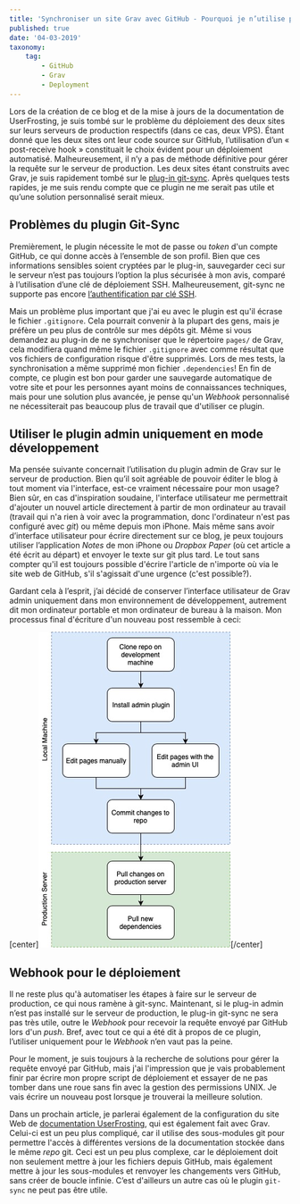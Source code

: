 ```yaml
---
title: 'Synchroniser un site Grav avec GitHub - Pourquoi je n’utilise pas le plugin git-sync'
published: true
date: '04-03-2019'
taxonomy:
    tag:
        - GitHub
        - Grav
        - Deployment
---
```


Lors de la création de ce blog et de la mise à jours de la documentation de UserFrosting, je suis tombé sur le problème du déploiement des deux sites sur leurs serveurs de production respectifs (dans ce cas, deux VPS). Étant donné que les deux sites ont leur code source sur GitHub, l’utilisation d’un « post-receive hook » constituait le choix évident pour un déploiement automatisé. Malheureusement, il n’y a pas de méthode définitive pour gérer la requête sur le serveur de production. Les deux sites étant construits avec Grav, je suis rapidement tombé sur le [plug-in git-sync](https://github.com/trilbymedia/grav-plugin-git-sync). Après quelques tests rapides, je me suis rendu compte que ce plugin ne me serait pas utile et qu’une solution personnalisé serait mieux.

## Problèmes du plugin Git-Sync

Premièrement, le plugin nécessite le mot de passe ou _token_ d'un compte GitHub, ce qui donne accès à l’ensemble de son profil. Bien que ces informations sensibles soient cryptées par le plug-in, sauvegarder ceci sur le serveur n’est pas toujours l’option la plus sécurisée à mon avis, comparé à l’utilisation d’une clé de déploiement SSH. Malheureusement, git-sync ne supporte pas encore [l’authentification par clé SSH](https://github.com/trilbymedia/grav-plugin-git-sync/issues/110).

Mais un problème plus important que j'ai eu avec le plugin est qu'il écrase le fichier `.gitignore`. Cela pourrait convenir à la plupart des gens, mais je préfère un peu plus de contrôle sur mes dépôts git. Même si vous demandez au plug-in de ne synchroniser que le répertoire `pages/` de Grav, cela modifiera quand même le fichier `.gitignore` avec comme résultat que vos fichiers de configuration risque d'être supprimés. Lors de mes tests, la synchronisation a même supprimé mon fichier `.dependencies`! En fin de compte, ce plugin est bon pour garder une sauvegarde automatique de votre site et pour les personnes ayant moins de connaissances techniques, mais pour une solution plus avancée, je pense qu'un _Webhook_ personnalisé ne nécessiterait pas beaucoup plus de travail que d'utiliser ce plugin.

## Utiliser le plugin admin uniquement en mode développement

Ma pensée suivante concernait l’utilisation du plugin admin de Grav sur le serveur de production. Bien qu’il soit agréable de pouvoir éditer le blog à tout moment via l'interface, est-ce vraiment nécessaire pour mon usage? Bien sûr, en cas d'inspiration soudaine, l'interface utilisateur me permettrait d'ajouter un nouvel article directement à partir de mon ordinateur au travail (travail qui n'a rien à voir avec la programmation, donc l'ordinateur n'est pas configuré avec _git_) ou même depuis mon iPhone. Mais même sans avoir d’interface utilisateur pour écrire directement sur ce blog, je peux toujours utiliser l’application _Notes_ de mon iPhone ou _Dropbox Paper_ (où cet article a été écrit au départ) et envoyer le texte sur git plus tard. Le tout sans compter qu'il est toujours possible d'écrire l'article de n'importe où via le site web de GitHub, s'il s'agissait d'une urgence (c'est possible?).

Gardant cela à l’esprit, j’ai décidé de conserver l’interface utilisateur de Grav admin uniquement dans mon environnement de développement, autrement dit mon ordinateur portable et mon ordinateur de bureau à la maison. Mon processus final d'écriture d'un nouveau post ressemble à ceci:

[center]![](diagram.jpg)[/center]

## Webhook pour le déploiement

Il ne reste plus qu'à automatiser les étapes à faire sur le serveur de production, ce qui nous ramène à git-sync. Maintenant, si le plug-in admin n’est pas installé sur le serveur de production, le plug-in git-sync ne sera pas très utile, outre le _Webhook_ pour recevoir la requête envoyé par GitHub lors d'un _push_. Bref, avec tout ce qui a été dit à propos de ce plugin, l’utiliser uniquement pour le _Webhook_ n’en vaut pas la peine.

Pour le moment, je suis toujours à la recherche de solutions pour gérer la requête envoyé par GitHub, mais j'ai l'impression que je vais probablement finir par écrire mon propre script de déploiement et essayer de ne pas tomber dans une roue sans fin avec la gestion des permissions UNIX. Je vais écrire un nouveau post lorsque je trouverai la meilleure solution.

Dans un prochain article, je parlerai également de la configuration du site Web de [documentation UserFrosting](https://learn.userfrosting.com), qui est également fait avec Grav. Celui-ci est un peu plus compliqué, car il utilise des sous-modules git pour permettre l'accès à différentes versions de la documentation stockée dans le même _repo_ git. Ceci est un peu plus complexe, car le déploiement doit non seulement mettre à jour les fichiers depuis GitHub, mais également mettre à jour les sous-modules et renvoyer les changements vers GitHub, sans créer de boucle infinie. C’est d'ailleurs un autre cas où le plugin `git-sync` ne peut pas être utile.
